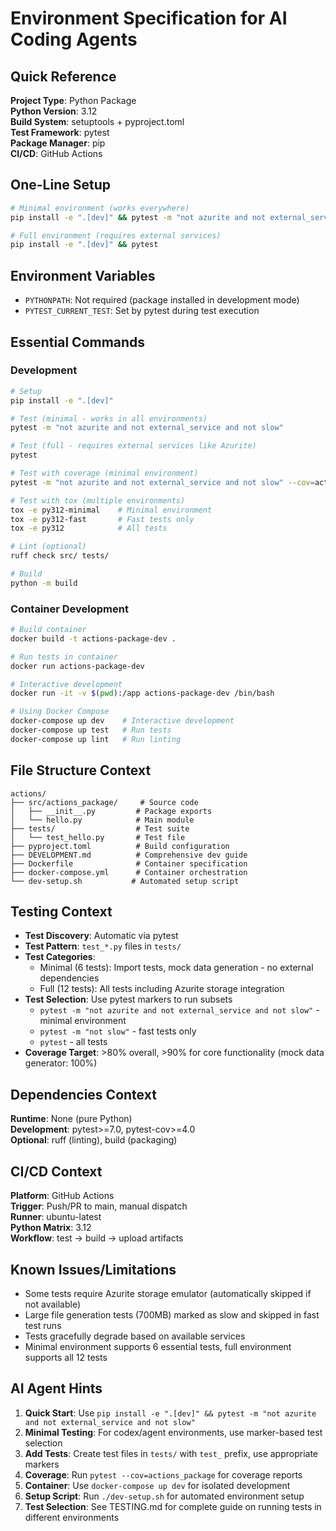 # Environment Specification for AI Coding Agents

## Quick Reference

**Project Type**: Python Package  
**Python Version**: 3.12  
**Build System**: setuptools + pyproject.toml  
**Test Framework**: pytest  
**Package Manager**: pip  
**CI/CD**: GitHub Actions  

## One-Line Setup
```bash
# Minimal environment (works everywhere)
pip install -e ".[dev]" && pytest -m "not azurite and not external_service and not slow"

# Full environment (requires external services)
pip install -e ".[dev]" && pytest
```

## Environment Variables
- `PYTHONPATH`: Not required (package installed in development mode)
- `PYTEST_CURRENT_TEST`: Set by pytest during test execution

## Essential Commands

### Development
```bash
# Setup
pip install -e ".[dev]"

# Test (minimal - works in all environments)
pytest -m "not azurite and not external_service and not slow"

# Test (full - requires external services like Azurite)
pytest

# Test with coverage (minimal environment)
pytest -m "not azurite and not external_service and not slow" --cov=actions_package --cov-report=term-missing -v

# Test with tox (multiple environments)
tox -e py312-minimal    # Minimal environment
tox -e py312-fast       # Fast tests only
tox -e py312            # All tests

# Lint (optional)
ruff check src/ tests/

# Build
python -m build
```

### Container Development
```bash
# Build container
docker build -t actions-package-dev .

# Run tests in container
docker run actions-package-dev

# Interactive development
docker run -it -v $(pwd):/app actions-package-dev /bin/bash

# Using Docker Compose
docker-compose up dev    # Interactive development
docker-compose up test   # Run tests
docker-compose up lint   # Run linting
```

## File Structure Context

```
actions/
├── src/actions_package/     # Source code
│   ├── __init__.py         # Package exports
│   └── hello.py            # Main module
├── tests/                  # Test suite
│   └── test_hello.py       # Test file
├── pyproject.toml          # Build configuration
├── DEVELOPMENT.md          # Comprehensive dev guide
├── Dockerfile              # Container specification
├── docker-compose.yml      # Container orchestration
└── dev-setup.sh           # Automated setup script
```

## Testing Context

- **Test Discovery**: Automatic via pytest
- **Test Pattern**: `test_*.py` files in `tests/`
- **Test Categories**: 
  - Minimal (6 tests): Import tests, mock data generation - no external dependencies
  - Full (12 tests): All tests including Azurite storage integration  
- **Test Selection**: Use pytest markers to run subsets
  - `pytest -m "not azurite and not external_service and not slow"` - minimal environment
  - `pytest -m "not slow"` - fast tests only
  - `pytest` - all tests
- **Coverage Target**: >80% overall, >90% for core functionality (mock data generator: 100%)

## Dependencies Context

**Runtime**: None (pure Python)  
**Development**: pytest>=7.0, pytest-cov>=4.0  
**Optional**: ruff (linting), build (packaging)  

## CI/CD Context

**Platform**: GitHub Actions  
**Trigger**: Push/PR to main, manual dispatch  
**Runner**: ubuntu-latest  
**Python Matrix**: 3.12  
**Workflow**: test → build → upload artifacts  

## Known Issues/Limitations

- Some tests require Azurite storage emulator (automatically skipped if not available)
- Large file generation tests (700MB) marked as slow and skipped in fast test runs
- Tests gracefully degrade based on available services
- Minimal environment supports 6 essential tests, full environment supports all 12 tests

## AI Agent Hints

1. **Quick Start**: Use `pip install -e ".[dev]" && pytest -m "not azurite and not external_service and not slow"`
2. **Minimal Testing**: For codex/agent environments, use marker-based test selection
3. **Add Tests**: Create test files in `tests/` with `test_` prefix, use appropriate markers
4. **Coverage**: Run `pytest --cov=actions_package` for coverage reports
5. **Container**: Use `docker-compose up dev` for isolated development
6. **Setup Script**: Run `./dev-setup.sh` for automated environment setup
7. **Test Selection**: See TESTING.md for complete guide on running tests in different environments
